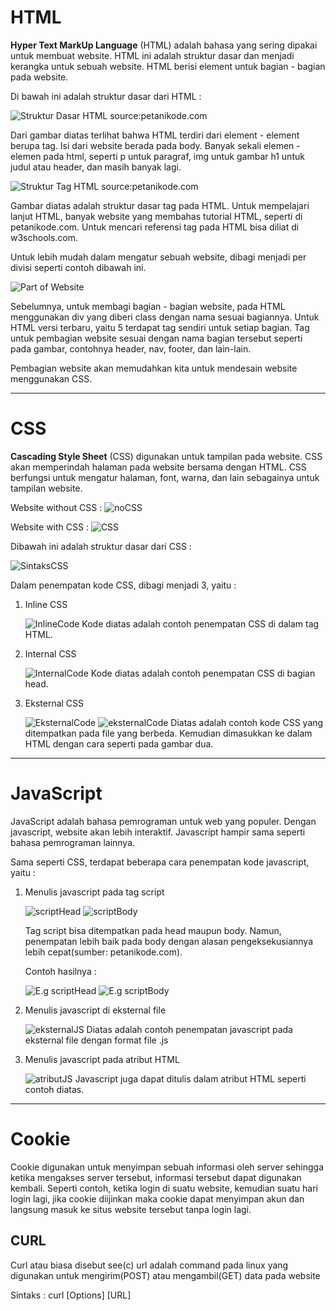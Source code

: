 # HTML

**Hyper Text MarkUp Language** (HTML) adalah bahasa yang sering dipakai untuk membuat website. HTML ini adalah struktur dasar dan menjadi kerangka untuk sebuah website. HTML berisi element untuk bagian - bagian pada website.

Di bawah ini adalah struktur dasar dari HTML :

![Struktur Dasar HTML](struktur-html.png)
source:petanikode.com

Dari gambar diatas terlihat bahwa HTML terdiri dari element - element berupa tag. Isi dari website berada pada body. Banyak sekali elemen - elemen pada html, seperti p untuk paragraf, img untuk gambar h1 untuk judul atau header, dan masih banyak lagi.


![Struktur Tag HTML](tag.png)
source:petanikode.com

Gambar diatas adalah struktur dasar tag pada HTML. Untuk mempelajari lanjut HTML, banyak website yang membahas tutorial HTML, seperti di petanikode.com. Untuk mencari referensi tag pada HTML bisa diliat di w3schools.com.

Untuk lebih mudah dalam mengatur sebuah website, dibagi menjadi per divisi seperti contoh dibawah ini.

![Part of Website](main-parts-of-webpage-layout.png)

Sebelumnya, untuk membagi bagian - bagian website, pada HTML menggunakan div yang diberi class dengan nama sesuai bagiannya. Untuk HTML versi terbaru, yaitu 5 terdapat tag sendiri untuk setiap bagian. Tag untuk pembagian website sesuai dengan nama bagian tersebut seperti pada gambar, contohnya header, nav, footer, dan lain-lain.

Pembagian website akan memudahkan kita untuk mendesain website menggunakan CSS.

---

# CSS

**Cascading Style Sheet** (CSS) digunakan untuk tampilan pada website. CSS akan memperindah halaman pada website bersama dengan HTML. CSS berfungsi untuk mengatur halaman, font, warna, dan lain sebagainya untuk tampilan website.

Website without CSS :
![noCSS](Screenshot%20(1111).png)

Website with CSS :
![CSS](Screenshot%20(1112).png)

Dibawah ini adalah struktur dasar dari CSS :

![SintaksCSS](sintaks-css.png)

Dalam penempatan kode CSS, dibagi menjadi 3, yaitu :

1. Inline CSS

   ![InlineCode](Screenshot%20(1159).png)
   Kode diatas adalah contoh penempatan CSS di dalam tag HTML. 

2. Internal CSS
 
   ![InternalCode](Screenshot%20(1164).png)
   Kode diatas adalah contoh penempatan CSS di bagian head.

3. Eksternal CSS
   
   ![EksternalCode](Screenshot%20(1165).png)
   ![eksternalCode](Screenshot%20(1179).png)
   Diatas adalah contoh kode CSS yang ditempatkan pada file yang berbeda. Kemudian dimasukkan ke dalam HTML dengan cara seperti pada gambar dua.

---

# JavaScript

JavaScript adalah bahasa pemrograman untuk web yang populer. Dengan javascript, website akan lebih interaktif. Javascript hampir sama seperti bahasa pemrograman lainnya. 

Sama seperti CSS, terdapat beberapa cara penempatan kode javascript, yaitu :

1. Menulis javascript pada tag script
   
   ![scriptHead](Screenshot%20(1168).png)
   ![scriptBody](Screenshot%20(1173).png)

   Tag script bisa ditempatkan pada head maupun body. Namun, penempatan lebih baik pada body dengan alasan pengeksekusiannya lebih cepat(sumber: petanikode.com).

   Contoh hasilnya :

   ![E.g scriptHead](Screenshot%20(1169).png)
   ![E.g scriptBody](Screenshot%20(1170).png)

2. Menulis javascript di eksternal file
   
   ![eksternalJS](Screenshot%20(1174).png)
   Diatas adalah contoh penempatan javascript pada eksternal file dengan format file .js

3. Menulis javascript pada atribut HTML

   ![atributJS](Screenshot%20(1175).png)
   Javascript juga dapat ditulis dalam atribut HTML seperti contoh diatas.

---

# Cookie

Cookie digunakan untuk menyimpan sebuah informasi oleh server sehingga ketika mengakses server tersebut, informasi tersebut dapat digunakan kembali. Seperti contoh, ketika login di suatu website, kemudian suatu hari login lagi, jika cookie diijinkan maka cookie dapat menyimpan akun dan langsung masuk ke situs website tersebut tanpa login lagi.

## CURL

Curl atau biasa disebut see(c) url adalah command pada linux yang digunakan untuk mengirim(POST) atau mengambil(GET) data pada website

Sintaks : curl [Options] [URL]


